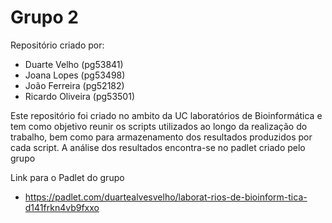 # Grupo 2
Repositório criado por:
- Duarte Velho (pg53841)
- Joana Lopes (pg53498)
- João Ferreira (pg52182)
- Ricardo Oliveira (pg53501)

Este repositório foi criado no ambito da UC laboratórios de Bioinformática e tem como objetivo reunir os scripts utilizados ao longo da realização do trabalho, 
bem como para armazenamento dos resultados produzidos por cada script.
A análise dos resultados encontra-se no padlet criado pelo grupo

Link para o Padlet do grupo
- https://padlet.com/duartealvesvelho/laborat-rios-de-bioinform-tica-d141frkn4vb9fxxo
